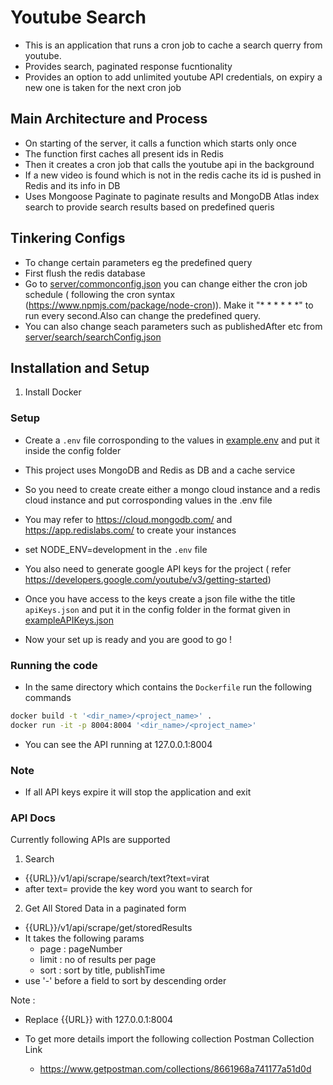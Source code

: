 # Youtube Search

- This is an application that runs a cron job to cache a search querry from youtube.
- Provides search, paginated response fucntionality
- Provides an option to add unlimited youtube API credentials, on expiry a new one is taken for the next cron job

## Main Architecture and Process

- On starting of the server, it calls a function which starts only once
- The function first caches all present ids in Redis
- Then it creates a cron job that calls the youtube api in the background
- If a new video is found which is not in the redis cache its id is pushed in Redis and its info in DB
- Uses Mongoose Paginate to paginate results and MongoDB Atlas index search to provide search results based on predefined queris

## Tinkering Configs

- To change certain parameters eg the predefined query
- First flush the redis database
- Go to [server/commonconfig.json](server/commonconfig.json) you can change either the cron job schedule ( following the cron syntax (https://www.npmjs.com/package/node-cron)). Make it "\* \* \* \* \* \*" to run every second.Also can change the predefined query.
- You can also change seach parameters such as publishedAfter etc from [server/search/searchConfig.json](server/search/searchConfig.json)

## Installation and Setup

1. Install Docker

### Setup

- Create a `.env` file corrosponding to the values in [example.env](example.env) and put it inside the config folder
- This project uses MongoDB and Redis as DB and a cache service
- So you need to create create either a mongo cloud instance and a redis cloud instance and put corrosponding values in the .env file
- You may refer to https://cloud.mongodb.com/ and https://app.redislabs.com/ to create your instances
- set NODE_ENV=development in the `.env` file

- You also need to generate google API keys for the project ( refer https://developers.google.com/youtube/v3/getting-started)
- Once you have access to the keys create a json file withe the title `apiKeys.json` and put it in the config folder in the format given in [exampleAPIKeys.json](exampleAPIKeys.json)
- Now your set up is ready and you are good to go !

### Running the code

- In the same directory which contains the `Dockerfile` run the following commands

```sh
docker build -t '<dir_name>/<project_name>' .
docker run -it -p 8004:8004 '<dir_name>/<project_name>'
```

- You can see the API running at 127.0.0.1:8004

### Note

- If all API keys expire it will stop the application and exit

### API Docs

Currently following APIs are supported

1. Search

- {{URL}}/v1/api/scrape/search/text?text=virat
- after text= provide the key word you want to search for

2. Get All Stored Data in a paginated form

- {{URL}}/v1/api/scrape/get/storedResults
- It takes the following params
  - page : pageNumber
  - limit : no of results per page
  - sort : sort by title, publishTime
- use '-' before a field to sort by descending order

Note :

- Replace {{URL}} with 127.0.0.1:8004

- To get more details import the following collection
  Postman Collection Link
  - https://www.getpostman.com/collections/8661968a741177a51d0d
